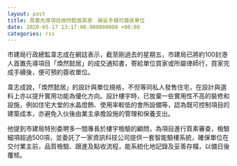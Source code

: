 ```yaml
---
layout: post
title: 首置先導項目煥然懿居買家　辦妥手續可簽收單位
date: 2020-05-17 13:17:00.000000000 +08:00
categories: rss
---
```


巿建局行政總監韋志成在網誌表示，截至剛過去的星期五，市建局已將約100封港人首置先導項目「煥然懿居」的成交通知書，寄給單位買家或所屬律師行，買家完成手續後，便可預約簽收單位。

韋志成說，「煥然懿居」的設計與單位規格，不但等同私人發售住宅，在設計與選料上亦以提升實用功能為優化方向。設計樓宇時，已放棄一些實用性不高的裝修和設施，例如住宅大堂的水晶燈飾、使用率較低的會所設備等，認為既可控制項目的建築成本，亦避免入伙後由業主承擔設施的管理和保養支出。

他提到市建局特別委聘多一間專長於樓宇檢驗的顧問，為項目進行質素審查，檢驗細項超過500項，並委託了一家資訊科技公司提供一套智能驗樓系統，確保單位在交付業主前，品質檢驗、跟進及點收流程，能系統化地記錄及妥善存檔，以備日後覆核。

